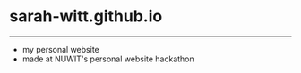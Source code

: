 # sarah-witt.github.io
-----------------------------------------
- my personal website
- made at NUWIT's personal website hackathon 
